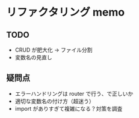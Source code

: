 # リファクタリング memo

## TODO

- CRUD が肥大化 → ファイル分割
- 変数名の見直し

## 疑問点

- エラーハンドリングは router で行う、で正しいか
- 適切な変数名の付け方（超迷う）
- import がありすぎて複雑になる？対策を調査
